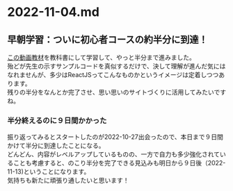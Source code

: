 # 2022-11-04.md

## 早朝学習：ついに初心者コースの約半分に到達！

[この動画教材](https://youtu.be/f55qeKGgB_M])を教科書にして学習して、やっと半分まで進みました。  
殆どが先生の示すサンプルコードを真似するだけで、決して理解が進んだ気にはなれませんが、多少はReactJSってこんなものかというイメージは定着しつつあります。  
残りの半分をなんとか完了させ、思い思いのサイトづくりに活用してみたいですね。

### 半分終えるのに９日間かかった

振り返ってみるとスタートしたのが2022-10-27出会ったので、本日まで９日間かけて半分に到達したことになる。  
どんどん、内容がレベルアップしているものの、一方で自力も多少強化されていることも考慮すると、のこり半分を完了できる見込みも明日から９日後（2022-11-13)ということになります。  
気持ちも新たに頑張り通したいと思います！
